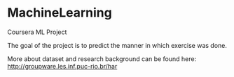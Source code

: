 # MachineLearning
Coursera ML Project

The goal of the project is to predict the manner in which exercise was done.

More about dataset and research background can be found here: http://groupware.les.inf.puc-rio.br/har
